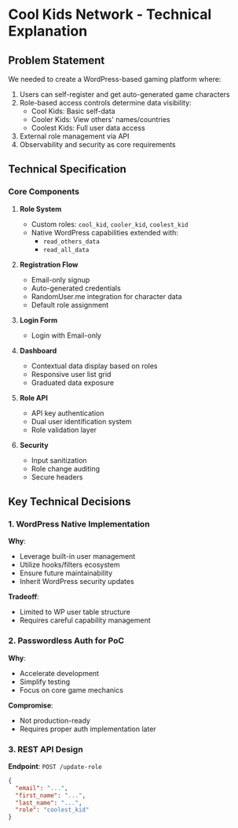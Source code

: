# Cool Kids Network - Technical Explanation

## Problem Statement

We needed to create a WordPress-based gaming platform where:

1. Users can self-register and get auto-generated game characters
2. Role-based access controls determine data visibility:
   - Cool Kids: Basic self-data
   - Cooler Kids: View others' names/countries
   - Coolest Kids: Full user data access
3. External role management via API
4. Observability and security as core requirements

## Technical Specification

### Core Components

1. **Role System**

   - Custom roles: `cool_kid`, `cooler_kid`, `coolest_kid`
   - Native WordPress capabilities extended with:
     - `read_others_data`
     - `read_all_data`

2. **Registration Flow**

   - Email-only signup
   - Auto-generated credentials
   - RandomUser.me integration for character data
   - Default role assignment

3. **Login Form**

   - Login with Email-only

4. **Dashboard**

   - Contextual data display based on roles
   - Responsive user list grid
   - Graduated data exposure

5. **Role API**

   - API key authentication
   - Dual user identification system
   - Role validation layer

6. **Security**
   - Input sanitization
   - Role change auditing
   - Secure headers

## Key Technical Decisions

### 1. WordPress Native Implementation

**Why**:

- Leverage built-in user management
- Utilize hooks/filters ecosystem
- Ensure future maintainability
- Inherit WordPress security updates

**Tradeoff**:

- Limited to WP user table structure
- Requires careful capability management

### 2. Passwordless Auth for PoC

**Why**:

- Accelerate development
- Simplify testing
- Focus on core game mechanics

**Compromise**:

- Not production-ready
- Requires proper auth implementation later

### 3. REST API Design

**Endpoint**: `POST /update-role`

```json
{
  "email": "...",
  "first_name": "...",
  "last_name": "...",
  "role": "coolest_kid"
}
```
